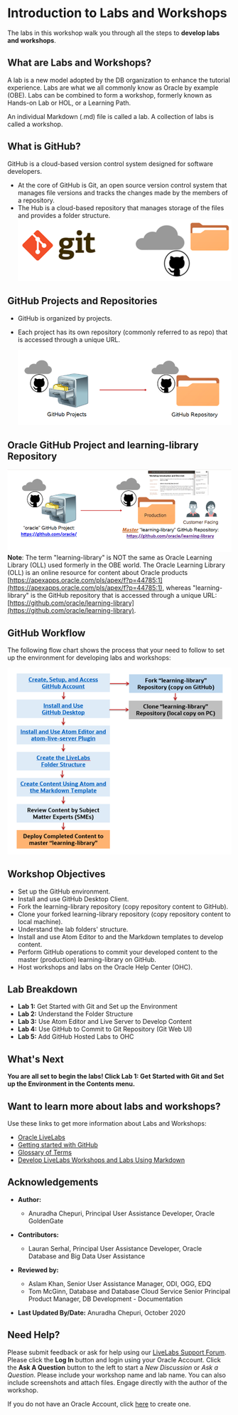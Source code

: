 # Introduction to Labs and Workshops                                   

The labs in this workshop walk you through all the steps to **develop labs and workshops**.

## What are Labs and Workshops?
A lab is a new model adopted by the DB organization to enhance the tutorial experience. Labs are what we all commonly know as Oracle by example (OBE). Labs can be combined to form a workshop, formerly known as Hands-on Lab or HOL, or a Learning Path.

An individual Markdown (.md) file is called a lab.
A collection of labs is called a workshop.

## What is GitHub?
GitHub is a cloud-based version control system designed for software developers.
  * At the core of GitHub is Git, an open source version control system that manages file versions and tracks the changes made by the members of a repository.
  * The Hub is a cloud-based repository that manages storage of the files and provides a folder structure.
  ![](./images/git-hub-what-is-github.png " ")

## GitHub Projects and Repositories
* GitHub is organized by projects.
* Each project has its own repository (commonly referred to as repo) that is accessed
through a unique URL.

  ![](./images/git-hub-projects-repositories.png " ")

## Oracle GitHub Project and learning-library Repository

  ![](./images/git-hub-oracle-projects-learning-library.png " ")
  **Note**: The term "learning-library" is NOT the same as Oracle Learning Library (OLL) used formerly in the OBE world. The Oracle Learning Library (OLL) is an online resource for content about Oracle products [https://apexapps.oracle.com/pls/apex/f?p=44785:1](https://apexapps.oracle.com/pls/apex/f?p=44785:1), whereas "learning-library" is the GitHub repository that is accessed through a unique URL: [https://github.com/oracle/learning-library](https://github.com/oracle/learning-library).

## GitHub Workflow
The following flow chart shows the process that your need to follow to set up the environment for developing labs and workshops:

![](./images/git-hub-workflow-flow-chart.png " ")


## Workshop Objectives
  * Set up the GitHub environment.
  * Install and use GitHub Desktop Client.
  * Fork the learning-library repository (copy repository content to GitHub).
  * Clone your forked learning-library repository (copy repository content to local machine).
  * Understand the lab folders' structure.
  * Install and use Atom Editor to and the Markdown templates to develop content.
  * Perform GitHub operations to commit your developed content to the master (production) learning-library on GitHub.
  * Host workshops and labs on the Oracle Help Center (OHC).


## Lab Breakdown
- **Lab 1:** Get Started with Git and Set up the Environment
- **Lab 2:** Understand the Folder Structure
- **Lab 3:** Use Atom Editor and Live Server to Develop Content
- **Lab 4:** Use GitHub to Commit to Git Repository (Git Web UI)
- **Lab 5:** Add GitHub Hosted Labs to OHC

## What's Next

  **You are all set to begin the labs! Click Lab 1: Get Started with Git and Set up the Environment in the Contents menu.**

## Want to learn more about labs and workshops?
  Use these links to get more information about Labs and Workshops:
  * [Oracle LiveLabs](https://apexapps.oracle.com/pls/apex/f?p=133:1)
  * [Getting started with GitHub](https://docs.github.com/en/free-pro-team@latest/github/getting-started-with-github)
  * [Glossary of Terms](https://confluence.oraclecorp.com/confluence/display/DBIDDP/Glossary+of+terms)
  * [Develop LiveLabs Workshops and Labs Using Markdown](https://confluence.oraclecorp.com/confluence/pages/viewpage.action?spaceKey=DBIDDP&title=Develop+LiveLabs+Workshops+and+Labs+Using+Markdown)

## Acknowledgements

* **Author:**
    * Anuradha Chepuri, Principal User Assistance Developer, Oracle GoldenGate
* **Contributors:**
    * Lauran Serhal, Principal User Assistance Developer, Oracle Database and Big Data User Assistance

* **Reviewed by:**  
    * Aslam Khan, Senior User Assistance Manager, ODI, OGG, EDQ
    * Tom McGinn, Database and Database Cloud Service Senior Principal Product Manager, DB Development - Documentation
* **Last Updated By/Date:** Anuradha Chepuri, October 2020

## Need Help?  
Please submit feedback or ask for help using our [LiveLabs Support Forum](https://community.oracle.com/tech/developers/categories/livelabsdiscussions). Please click the **Log In** button and login using your Oracle Account. Click the **Ask A Question** button to the left to start a *New Discussion* or *Ask a Question*.  Please include your workshop name and lab name.  You can also include screenshots and attach files.  Engage directly with the author of the workshop.

If you do not have an Oracle Account, click [here](https://profile.oracle.com/myprofile/account/create-account.jspx) to create one.
